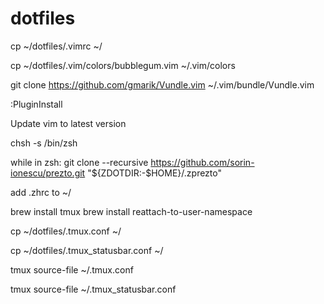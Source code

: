 # dotfiles

cp ~/dotfiles/.vimrc ~/

cp ~/dotfiles/.vim/colors/bubblegum.vim ~/.vim/colors

git clone https://github.com/gmarik/Vundle.vim ~/.vim/bundle/Vundle.vim

:PluginInstall

Update vim to latest version

chsh -s /bin/zsh

while in zsh:
git clone --recursive https://github.com/sorin-ionescu/prezto.git "${ZDOTDIR:-$HOME}/.zprezto"

add .zhrc to ~/

brew install tmux
brew install reattach-to-user-namespace

cp ~/dotfiles/.tmux.conf ~/

cp ~/dotfiles/.tmux_statusbar.conf ~/

tmux source-file ~/.tmux.conf

tmux source-file ~/.tmux_statusbar.conf
